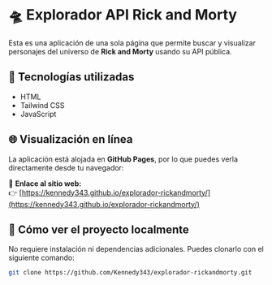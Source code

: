 # 🛸 Explorador API Rick and Morty

Esta es una aplicación de una sola página que permite buscar y visualizar personajes del universo de **Rick and Morty** usando su API pública.

## 🧪 Tecnologías utilizadas

- HTML
- Tailwind CSS
- JavaScript

## 🌐 Visualización en línea

La aplicación está alojada en **GitHub Pages**, por lo que puedes verla directamente desde tu navegador:

📎 **Enlace al sitio web:**  
👉 [https://kennedy343.github.io/explorador-rickandmorty/](https://kennedy343.github.io/explorador-rickandmorty/)

## 🚀 Cómo ver el proyecto localmente

No requiere instalación ni dependencias adicionales. Puedes clonarlo con el siguiente comando:

```bash
git clone https://github.com/Kennedy343/explorador-rickandmorty.git
```
